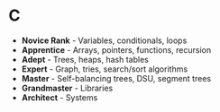 # C
- **Novice Rank** - Variables, conditionals, loops
- **Apprentice** - Arrays, pointers, functions, recursion
- **Adept** - Trees, heaps, hash tables
- **Expert** - Graph, tries, search/sort algorithms
- **Master** - Self-balancing trees, DSU, segment trees
- **Grandmaster** - Libraries
- **Architect** - Systems
